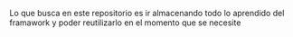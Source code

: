 Lo que busca en este repositorio es ir almacenando todo lo aprendido del framawork y poder reutilizarlo en el momento que se necesite
